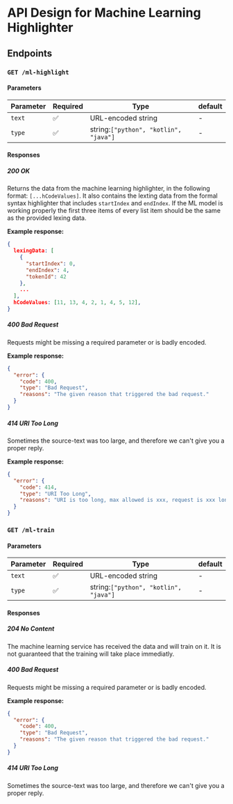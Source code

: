 # API Design for Machine Learning Highlighter

## Endpoints

### `GET /ml-highlight`

#### Parameters

| Parameter | Required | Type                                  | default |
| --------- | -------- | ------------------------------------- | ------- |
| `text`    | ✅        | URL-encoded string                    | -       |
| `type`    | ✅        | string:`["python", "kotlin", "java"]` | -       |

#### Responses

##### 200 OK

Returns the data from the machine learning highlighter, in the following format: `[...hCodeValues]`. It also contains the lexting data from the formal syntax highlighter that includes `startIndex` and `endIndex`. If the ML model is working properly the first three items of every list item should be the same as the provided lexing data.

**Example response:**

```json
{
  lexingData: [
    {
      "startIndex": 0,
      "endIndex": 4,
      "tokenId": 42
    },
    ...
  ],
  hCodeValues: [11, 13, 4, 2, 1, 4, 5, 12],
}
```

##### 400 Bad Request

Requests might be missing a required parameter or is badly encoded.

**Example response:**

```json
{
  "error": {
    "code": 400,
    "type": "Bad Request",
    "reasons": "The given reason that triggered the bad request."
  }
}
```

##### 414 URI Too Long

Sometimes the source-text was too large, and therefore we can't give you a proper reply.

**Example response:**

```json
{
  "error": {
    "code": 414,
    "type": "URI Too Long",
    "reasons": "URI is too long, max allowed is xxx, request is xxx long."
  }
}
```

### `GET /ml-train`

#### Parameters

| Parameter | Required | Type                                  | default |
| --------- | -------- | ------------------------------------- | ------- |
| `text`    | ✅        | URL-encoded string                    | -       |
| `type`    | ✅        | string:`["python", "kotlin", "java"]` | -       |

#### Responses

##### 204 No Content

The machine learning service has received the data and will train on it. It is not guaranteed that the training will take place immediatly.

##### 400 Bad Request

Requests might be missing a required parameter or is badly encoded.

**Example response:**

```json
{
  "error": {
    "code": 400,
    "type": "Bad Request",
    "reasons": "The given reason that triggered the bad request."
  }
}
```

##### 414 URI Too Long

Sometimes the source-text was too large, and therefore we can't give you a proper reply.

